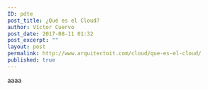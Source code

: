 ```yaml
---
ID: pdte
post_title: ¿Qué es el Cloud?
author: Víctor Cuervo
post_date: 2017-08-11 01:32
post_excerpt: ""
layout: post
permalink: http://www.arquitectoit.com/cloud/que-es-el-cloud/
published: true
---
```

aaaa
